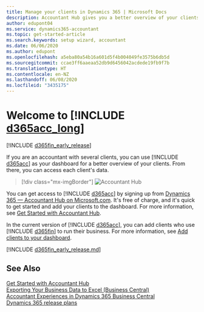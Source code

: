 ```yaml
---
title: Manage your clients in Dynamics 365 | Microsoft Docs
description: Accountant Hub gives you a better overview of your clients so you can switch easily from client to client.
author: edupont04
ms.service: dynamics365-accountant
ms.topic: get-started-article
ms.search.keywords: setup wizard, accountant
ms.date: 06/06/2020
ms.author: edupont
ms.openlocfilehash: a5eba80a54b16a601d5f4b004049fe3575b6db5d
ms.sourcegitcommit: ccae3ff6aaeaa52db9d6456042acdede19fb9f7b
ms.translationtype: HT
ms.contentlocale: en-NZ
ms.lasthandoff: 06/08/2020
ms.locfileid: "3435175"
---
```

# <a name="welcome-to-d365acc_long"></a>Welcome to [!INCLUDE [d365acc_long](includes/d365acc_long_md.md)]

[!INCLUDE [d365fin_early_release](includes/d365fin_early_release.md.md)]

If you are an accountant with several clients, you can use [!INCLUDE [d365acc](includes/d365acc_md.md)] as your dashboard for a better overview of your clients. From there, you can access each client's data.  

> [!div class="mx-imgBorder"]
> ![Accountant Hub](./media/accountant-get-started/accountant-dashboard.png)

You can get access to [!INCLUDE [d365acc](includes/d365acc_md.md)] by signing up from [Dynamics 365 — Accountant Hub on Microsoft.com](https://www.microsoft.com/dynamics365/financial-insights-for-accountants). It's free of charge, and it's quick to get started and add your clients to the dashboard. For more information, see [Get Started with Accountant Hub](get-started.md).  

In the current version of [!INCLUDE [d365acc](includes/d365acc_md.md)], you can add clients who use [!INCLUDE [d365fin](includes/d365fin_long_md.md)] to run their business. For more information, see [Add clients to your dashboard](add-client.md).  

[!INCLUDE [d365fin_early_release.md](includes/d365fin_early_release.md.md)]

## <a name="see-also"></a>See Also

[Get Started with Accountant Hub](get-started.md)  
[Exporting Your Business Data to Excel (Business Central)](/dynamics365/business-central/about-export-data)  
[Accountant Experiences in Dynamics 365 Business Central](/dynamics365/business-central/finance-accounting)  
[Dynamics 365 release plans](/dynamics365/release-plans/)  
